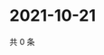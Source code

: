 # 2021-10-21

共 0 条

<!-- BEGIN WEIBO -->
<!-- 最后更新时间 Thu Oct 21 2021 03:11:42 GMT+0800 (China Standard Time) -->

<!-- END WEIBO -->
